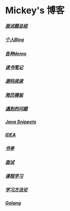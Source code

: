 # Mickey's 博客

##### [面试题总结](/interview)

##### [个人Blog](/blog)

##### [各种demo](/demo/index)

##### [读书笔记](/readbook/readme)

##### [源码阅读](/sourceread)

##### [简历模板](/resume-template)

##### [遇到的问题](/problem)

##### [Java Snippets](/snippets/index.md)

##### [IDEA](/idea/readme.md)

##### [书单](/booklist/index)

##### [面试](/interview-others)

##### [课程学习](/courses/index)

##### [学习方法论](/learning/index)

##### [Golang](/languages/go/index)